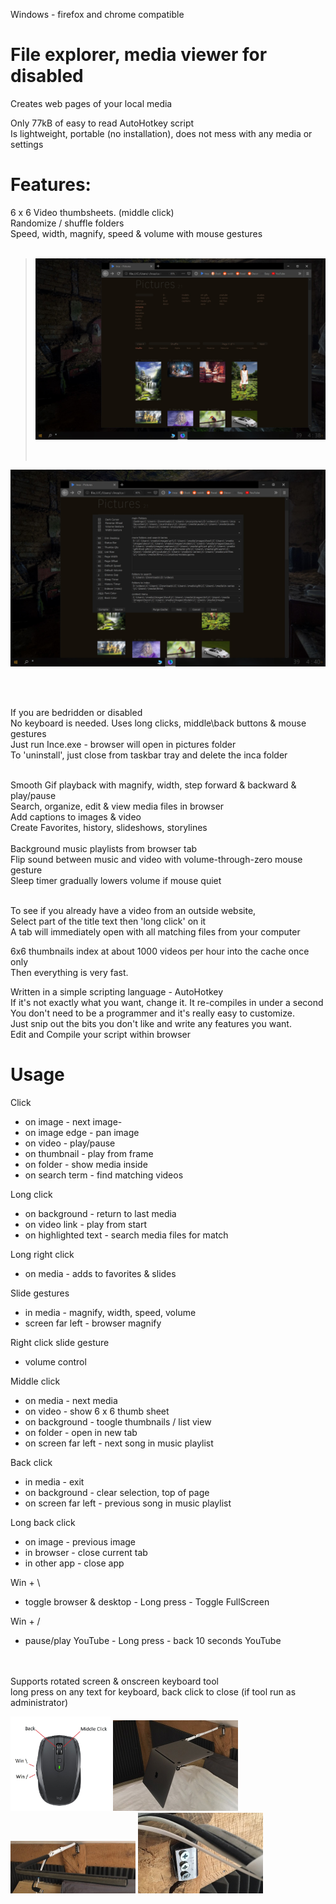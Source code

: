 
Windows - firefox and chrome compatible<br>
# File explorer, media viewer for disabled

Creates web pages of your local media<br>

Only 77kB of easy to read AutoHotkey script<br>
Is lightweight, portable (no installation), does not mess with any media or settings<br>

# Features:

6 x 6 Video thumbsheets. (middle click)<br>
Randomize / shuffle folders<br>
Speed, width, magnify, speed & volume with mouse gestures<br><br>

><img src="screens/Screen 1.jpg" width="640"/></p><br>

<p><img src="screens/Screen 2.jpg" width="640"/></p><br><br>

If you are bedridden or disabled<br>
No keyboard is needed. Uses long clicks, middle\back buttons & mouse gestures<br>
Just run Ince.exe - browser will open in pictures folder<br>
To 'uninstall', just close from taskbar tray and delete the inca folder<br><br>

Smooth Gif playback with magnify, width, step forward & backward & play/pause<br>
Search, organize, edit & view media files in browser<br>
Add captions to images & video<br>
Create Favorites, history, slideshows, storylines<br><br>
Background music playlists from browser tab<br>
Flip sound between music and video with volume-through-zero mouse gesture<br>
Sleep timer gradually lowers volume if mouse quiet<br><br>

To see if you already have a video from an outside website,<br>
Select part of the title text then 'long click' on it<br>
A tab will immediately open with all matching files from your computer<br>

6x6 thumbnails index at about 1000 videos per hour into the cache once only<br>
Then everything is very fast.<br>

Written in a simple scripting language - AutoHotkey<br>
If it's not exactly what you want, change it. It re-compiles in under a second<br>
You don't need to be a programmer and it's really easy to customize.<br>
Just snip out the bits you don't like and write any features you want.<br>
Edit and Compile your script within browser<br>

# Usage

Click
- on image - next image-
- on image edge - pan image
- on video - play/pause
- on thumbnail - play from frame
- on folder - show media inside
- on search term - find matching videos

Long click
- on background - return to last media
- on video link - play from start
- on highlighted text - search media files for match

Long right click
- on media - adds to favorites & slides

Slide gestures
- in media - magnify, width, speed, volume
- screen far left - browser magnify

Right click slide gesture
- volume control

Middle click
- on media - next media
- on video - show 6 x 6 thumb sheet
- on background - toogle thumbnails / list view
- on folder - open in new tab
- on screen far left - next song in music playlist

Back click
- in media - exit
- on background - clear selection, top of page
- on screen far left - previous song in music playlist

Long back click
- on image - previous image
- in browser - close current tab
- in other app - close app

Win + \
- toggle browser & desktop - Long press - Toggle FullScreen

Win + /
- pause/play YouTube - Long press - back 10 seconds YouTube<br>

<br><br>Supports rotated screen & onscreen keyboard tool<br>
long press on any text for keyboard, back click to close (if tool run as administrator)<br>

<img src="screens/mouse.jpg" width="160"/> <img src="screens/swivel arm 3.jpg" width="200"/> <br>
<img src="screens/swivel arm 2.jpg" width="200"/> <img src="screens/swivel arm 1.jpg" width="200"/></p>


